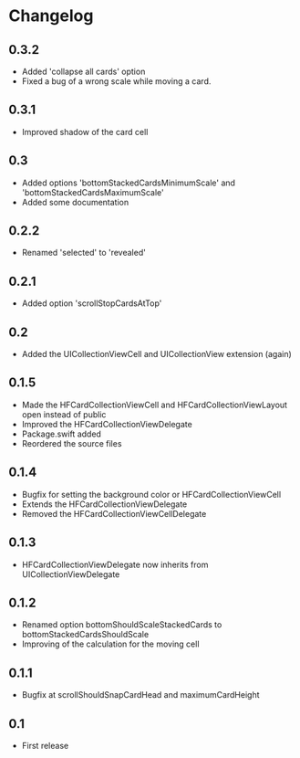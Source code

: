 # Changelog


## 0.3.2

- Added 'collapse all cards' option
- Fixed a bug of a wrong scale while moving a card.


## 0.3.1

- Improved shadow of the card cell


## 0.3

- Added options 'bottomStackedCardsMinimumScale' and 'bottomStackedCardsMaximumScale'
- Added some documentation


## 0.2.2

- Renamed 'selected' to 'revealed'


## 0.2.1

- Added option 'scrollStopCardsAtTop'


## 0.2

- Added the UICollectionViewCell and UICollectionView extension (again)


## 0.1.5

- Made the HFCardCollectionViewCell and HFCardCollectionViewLayout open instead of public
- Improved the HFCardCollectionViewDelegate
- Package.swift added
- Reordered the source files


## 0.1.4

- Bugfix for setting the background color or HFCardCollectionViewCell
- Extends the HFCardCollectionViewDelegate
- Removed the HFCardCollectionViewCellDelegate


## 0.1.3

- HFCardCollectionViewDelegate now inherits from UICollectionViewDelegate


## 0.1.2

- Renamed option bottomShouldScaleStackedCards to bottomStackedCardsShouldScale
- Improving of the calculation for the moving cell


## 0.1.1

- Bugfix at scrollShouldSnapCardHead and maximumCardHeight


## 0.1

- First release
